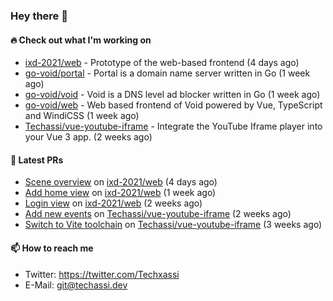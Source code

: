### Hey there 👋

#### 🔥 Check out what I'm working on


- [ixd-2021/web](https://github.com/ixd-2021/web) - Prototype of the web-based frontend (4 days ago)
- [go-void/portal](https://github.com/go-void/portal) - Portal is a domain name server written in Go (1 week ago)
- [go-void/void](https://github.com/go-void/void) - Void is a DNS level ad blocker written in Go (1 week ago)
- [go-void/web](https://github.com/go-void/web) - Web based frontend of Void powered by Vue, TypeScript and WindiCSS (1 week ago)
- [Techassi/vue-youtube-iframe](https://github.com/Techassi/vue-youtube-iframe) - Integrate the YouTube Iframe player into your Vue 3 app. (2 weeks ago)

#### 🧪 Latest PRs


- [Scene overview](https://github.com/ixd-2021/web/pull/5) on [ixd-2021/web](https://github.com/ixd-2021/web) (4 days ago)
- [Add home view](https://github.com/ixd-2021/web/pull/3) on [ixd-2021/web](https://github.com/ixd-2021/web) (1 week ago)
- [Login view](https://github.com/ixd-2021/web/pull/1) on [ixd-2021/web](https://github.com/ixd-2021/web) (2 weeks ago)
- [Add new events](https://github.com/Techassi/vue-youtube-iframe/pull/8) on [Techassi/vue-youtube-iframe](https://github.com/Techassi/vue-youtube-iframe) (2 weeks ago)
- [Switch to Vite toolchain](https://github.com/Techassi/vue-youtube-iframe/pull/7) on [Techassi/vue-youtube-iframe](https://github.com/Techassi/vue-youtube-iframe) (3 weeks ago)

#### 📫 How to reach me

- Twitter: https://twitter.com/Techxassi
- E-Mail: git@techassi.dev